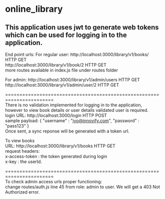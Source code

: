 # online_library

## This application uses jwt to generate web tokens which can be used for logging in to the application.

End point urls:
For regular user:
http://localhost:3000/library/v1/books/ HTTP GET <br>
http://localhost:3000/library/v1/book/2 HTTP GET <br>
more routes available in index.js file under routes folder <br>

For admin:
http://localhost:3000/library/v1/admin/users  HTTP GET <br>
http://localhost:3000/library/v1/admin/user/2 HTTP GET <br>

======================================================================= <br>
There is no validation implemented for logging in to the application, however to view book details or user details validated user is required. <br>
login URL: http://localhost:3000/login HTTP POST <br>
sample payload:
{
"username" : "jyo@innovify.com",
"password" : "pass123"
} <br>
Once sent, a sync reponse will be generated with a token url. <br>

To view books <br>
URL: http://localhost:3000/library/v1/books HTTP GET <br>
request headers: <br>
x-access-token : the token generated during login <br>
x-key          : the userId. <br>

======================================================================= <br>
To check admin access urls proper functioning: <br>
change routes/auth.js  line 45 from role: admin to user. We will get a 403 Not Authorized error. <br>





